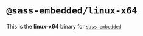 # `@sass-embedded/linux-x64`

This is the **linux-x64** binary for [`sass-embedded`](https://www.npmjs.com/package/sass-embedded)
